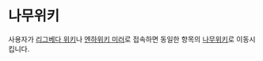 # 나무위키
사용자가 [리그베다 위키](http://rigvedawiki.net/)나 [엔하위키 미러](https://mirror.enha.kr/)로 접속하면 동일한 항목의 [나무위키](https://namu.wiki/)로 이동시킵니다.
